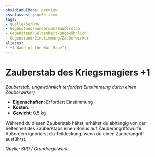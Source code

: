 ```yaml
---
obsidianUIMode: preview
cssclasses: json5e-item
tags:
- Quelle/5e/DMG
- Gegenstand/wundersam/Zauberstab
- Gegenstand/Seltenheit/ungewöhnlich
- Gegenstand/Einstimmung/Zauberwirker
aliases:
- +1 Wand of the War Mage"]
---
```

# Zauberstab des Kriegsmagiers +1
*Zauberstab, ungewöhnlich (erfordert Einstimmung durch einen Zauberwirker)*  

- **Eigenschaften**: Erfordert Einstimmung
- **Kosten**: ⏤
- **Gewicht**: 0,5 kg

Während du diesen Zauberstab hältst, erhältst du abhängig von der Seltenheit des Zauberstabs einen Bonus auf Zauberangriffswürfe. Außerdem ignorierst du Teildeckung, wenn du einen Zauberangriff ausführst.

*Quelle: SRD / Grundregelwerk*